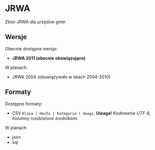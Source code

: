 # JRWA
Zbiór JRWA dla urzędów gmin

## Wersje
Obecnie dostępne wersje:
- **JRWA 2011 (obecnie obowiązujące)**

W planach:
- JRWA 2004 (obowiązywało w latach 2004-2010)

## Formaty
Dostępne formaty:
- CSV `Klasa | Hasło | Kategoria | Uwagi`. **Uwaga!** _Kodowanie UTF-8, Kolumny rozdzielone średnikami._

W planach:
- json
- sql
